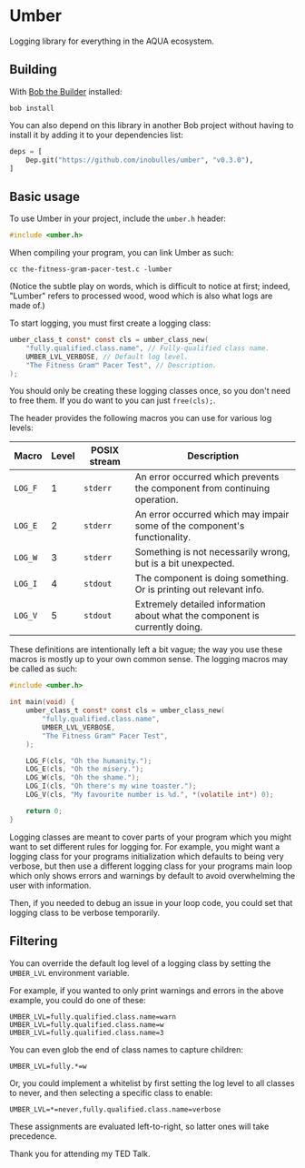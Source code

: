 # Umber

Logging library for everything in the AQUA ecosystem.

## Building

With [Bob the Builder](https://github.com/inobulles/bob) installed:

```console
bob install
```

You can also depend on this library in another Bob project without having to install it by adding it to your dependencies list:

```py
deps = [
	Dep.git("https://github.com/inobulles/umber", "v0.3.0"),
]
```

## Basic usage

To use Umber in your project, include the `umber.h` header:

```c
#include <umber.h>
```

When compiling your program, you can link Umber as such:

```console
cc the-fitness-gram-pacer-test.c -lumber
```

(Notice the subtle play on words, which is difficult to notice at first; indeed, "Lumber" refers to processed wood, wood which is also what logs are made of.)

To start logging, you must first create a logging class:

```c
umber_class_t const* const cls = umber_class_new(
	"fully.qualified.class.name", // Fully-qualified class name.
	UMBER_LVL_VERBOSE, // Default log level.
	"The Fitness Gram™ Pacer Test", // Description.
);
```

You should only be creating these logging classes once, so you don't need to free them.
If you do want to you can just `free(cls);`.

The header provides the following macros you can use for various log levels:

|Macro  |Level|POSIX stream|Description|
|-------|-----|------------|-----------|
|`LOG_F`|1    |`stderr`    |An error occurred which prevents the component from continuing operation.|
|`LOG_E`|2    |`stderr`    |An error occurred which may impair some of the component's functionality.|
|`LOG_W`|3    |`stderr`    |Something is not necessarily wrong, but is a bit unexpected.|
|`LOG_I`|4    |`stdout`    |The component is doing something. Or is printing out relevant info.|
|`LOG_V`|5    |`stdout`    |Extremely detailed information about what the component is currently doing.|

These definitions are intentionally left a bit vague; the way you use these macros is mostly up to your own common sense.
The logging macros may be called as such:

```c
#include <umber.h>

int main(void) {
	umber_class_t const* const cls = umber_class_new(
		"fully.qualified.class.name",
		UMBER_LVL_VERBOSE,
		"The Fitness Gram™ Pacer Test",
	);

	LOG_F(cls, "Oh the humanity.");
	LOG_E(cls, "Oh the misery.");
	LOG_W(cls, "Oh the shame.");
	LOG_I(cls, "Oh there's my wine toaster.");
	LOG_V(cls, "My favourite number is %d.", *(volatile int*) 0);

	return 0;
}
```

Logging classes are meant to cover parts of your program which you might want to set different rules for logging for.
For example, you might want a logging class for your programs initialization which defaults to being very verbose, but then use a different logging class for your programs main loop which only shows errors and warnings by default to avoid overwhelming the user with information.

Then, if you needed to debug an issue in your loop code, you could set that logging class to be verbose temporarily.

## Filtering

You can override the default log level of a logging class by setting the `UMBER_LVL` environment variable.

For example, if you wanted to only print warnings and errors in the above example, you could do one of these:

```console
UMBER_LVL=fully.qualified.class.name=warn
UMBER_LVL=fully.qualified.class.name=w
UMBER_LVL=fully.qualified.class.name=3
```

You can even glob the end of class names to capture children:

```console
UMBER_LVL=fully.*=w
```

Or, you could implement a whitelist by first setting the log level to all classes to never, and then selecting a specific class to enable:

```console
UMBER_LVL=*=never,fully.qualified.class.name=verbose
```

These assignments are evaluated left-to-right, so latter ones will take precedence.

Thank you for attending my TED Talk.
